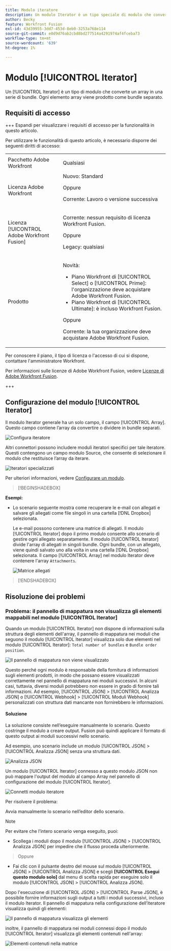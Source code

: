 ```yaml
---
title: Modulo iteratore
description: Un modulo Iterator è un tipo speciale di modulo che converte un array in una serie di bundle. Ogni elemento array viene prodotto come bundle separato.
author: Becky
feature: Workfront Fusion
exl-id: 43d39955-3dd7-453d-8eb0-3253a768e114
source-git-commit: e0d9d76ab2cbd8bd277514a4291974af4fceba73
workflow-type: tm+mt
source-wordcount: '639'
ht-degree: 1%

---
```


# Modulo [!UICONTROL Iterator]

Un [!UICONTROL Iterator] è un tipo di modulo che converte un array in una serie di bundle. Ogni elemento array viene prodotto come bundle separato.

## Requisiti di accesso

+++ Espandi per visualizzare i requisiti di accesso per la funzionalità in questo articolo.

Per utilizzare le funzionalità di questo articolo, è necessario disporre dei seguenti diritti di accesso:

<table style="table-layout:auto">
 <col> 
 <col> 
 <tbody> 
  <tr> 
    <td role="rowheader">Pacchetto Adobe Workfront</td> 
   <td> <p>Qualsiasi</p> </td> 
  </tr> 
  <tr data-mc-conditions=""> 
   <td role="rowheader">Licenza Adobe Workfront</td> 
   <td> Nuovo: Standard<p>Oppure</p><p>Corrente: Lavoro o versione successiva</p> </td> 
  </tr> 
  <tr> 
   <td role="rowheader">Licenza [!UICONTROL Adobe Workfront Fusion]</td> 
   <td>
   <p>Corrente: nessun requisito di licenza Workfront Fusion.</p>
   <p>Oppure</p>
   <p>Legacy: qualsiasi </p>
   </td> 
  </tr> 
  <tr> 
   <td role="rowheader">Prodotto</td> 
   <td>
   <p>Novità:</p> <ul><li>Piano Workfront di [!UICONTROL Select] o [!UICONTROL Prime]: l'organizzazione deve acquistare Adobe Workfront Fusion.</li><li>Piano Workfront di [!UICONTROL Ultimate]: è incluso Workfront Fusion.</li></ul>
   <p>Oppure</p>
   <p>Corrente: la tua organizzazione deve acquistare Adobe Workfront Fusion.</p>
   </td> 
  </tr>
 </tbody> 
</table>


Per conoscere il piano, il tipo di licenza o l&#39;accesso di cui si dispone, contattare l&#39;amministratore Workfront.

Per informazioni sulle licenze di Adobe Workfront Fusion, vedere [Licenze di Adobe Workfront Fusion](/help/workfront-fusion/set-up-and-manage-workfront-fusion/licensing-operations-overview/license-automation-vs-integration.md).

+++

## Configurazione del modulo [!UICONTROL Iterator]

Il modulo Iterator generale ha un solo campo, il campo [!UICONTROL Array]. Questo campo contiene l’array da convertire o dividere in bundle separati.

![Configura iteratore](assets/set-up-iterator.jpg)

Altri connettori possono includere moduli iteratori specifici per tale iteratore. Questi contengono un campo modulo Source, che consente di selezionare il modulo che restituisce l’array da iterare.

![Iteratori specializzati](assets/specialized-iterators.jpg)

Per ulteriori informazioni, vedere [Configurare un modulo](/help/workfront-fusion/create-scenarios/add-modules/configure-a-modules-settings.md).

>[!BEGINSHADEBOX]

**Esempi:**

* Lo scenario seguente mostra come recuperare le e-mail con allegati e salvare gli allegati come file singoli in una cartella [!DNL Dropbox] selezionata.

  Le e-mail possono contenere una matrice di allegati. Il modulo [!UICONTROL Iterator] dopo il primo modulo consente allo scenario di gestire ogni allegato separatamente. Il modulo [!UICONTROL Iterator] divide l&#39;array di allegati in singoli bundle. Ogni bundle, con un allegato, viene quindi salvato uno alla volta in una cartella [!DNL Dropbox] selezionata. Il campo [!UICONTROL Array] nel modulo Iterator deve contenere l&#39;array `Attachments`.

  ![Matrice allegati](assets/attachments-array.jpg)

>[!ENDSHADEBOX]


## Risoluzione dei problemi

### Problema: il pannello di mappatura non visualizza gli elementi mappabili nel modulo [!UICONTROL Iterator]

Quando un modulo [!UICONTROL Iterator] non dispone di informazioni sulla struttura degli elementi dell&#39;array, il pannello di mappatura nei moduli che seguono il modulo [!UICONTROL Iterator] visualizza solo due elementi nel modulo [!UICONTROL Iterator]: `Total number of bundles` e `Bundle order position`.

![Il pannello di mappatura non viene visualizzato](assets/mapping-panel-doesnt-display.png)

Questo perché ogni modulo è responsabile della fornitura di informazioni sugli elementi prodotti, in modo che possano essere visualizzati correttamente nel pannello di mappatura nei moduli successivi. In alcuni casi, tuttavia, diversi moduli potrebbero non essere in grado di fornire tali informazioni. Ad esempio, [!UICONTROL JSON] > [!UICONTROL Analizza JSON] o [!UICONTROL Webhook] > [!UICONTROL Moduli Webhook] personalizzati con struttura dati mancante non fornirebbero le informazioni.

#### Soluzione

La soluzione consiste nell’eseguire manualmente lo scenario. Questo costringe il modulo a creare output. Fusion può quindi applicare il formato di questo output ai moduli successivi nello scenario.

Ad esempio, uno scenario include un modulo [!UICONTROL JSON] > [!UICONTROL Analizza JSON] senza una struttura dati.

![Analizza JSON](assets/json-parse-json.png)

Un modulo [!UICONTROL Iterator] connesso a questo modulo JSON non può mappare l&#39;output del modulo al campo Array nel pannello di configurazione del modulo [!UICONTROL Iterator].

![Connetti modulo iteratore](assets/connect-iterator-module.png)

Per risolvere il problema:

Avvia manualmente lo scenario nell’editor dello scenario.

>[!NOTE]
>
>Per evitare che l’intero scenario venga eseguito, puoi:
>
>* Scollega i moduli dopo il modulo [!UICONTROL JSON] > [!UICONTROL Analizza JSON] per impedire che il flusso proceda ulteriormente.
>  >   Oppure
>* Fai clic con il pulsante destro del mouse sul modulo [!UICONTROL JSON] > [!UICONTROL Analizza JSON] e scegli **[!UICONTROL Esegui questo modulo solo]** dal menu di scelta rapida per eseguire solo il modulo [!UICONTROL JSON] > [!UICONTROL Analizza JSON].

Dopo l&#39;esecuzione di [!UICONTROL JSON] > [!UICONTROL Parse JSON], è possibile fornire informazioni sugli output a tutti i moduli successivi, incluso il modulo Iterator. Il pannello di mappatura nella configurazione dell’iteratore visualizza quindi gli elementi:

![Il pannello di mappatura visualizza gli elementi](assets/mapping-panel-displays-items.png)

inoltre, il pannello di mappatura nei moduli connessi dopo il modulo [!UICONTROL Iterator] visualizza gli elementi contenuti nell&#39;array:

![Elementi contenuti nella matrice](assets/items-contained-in-array.png)
